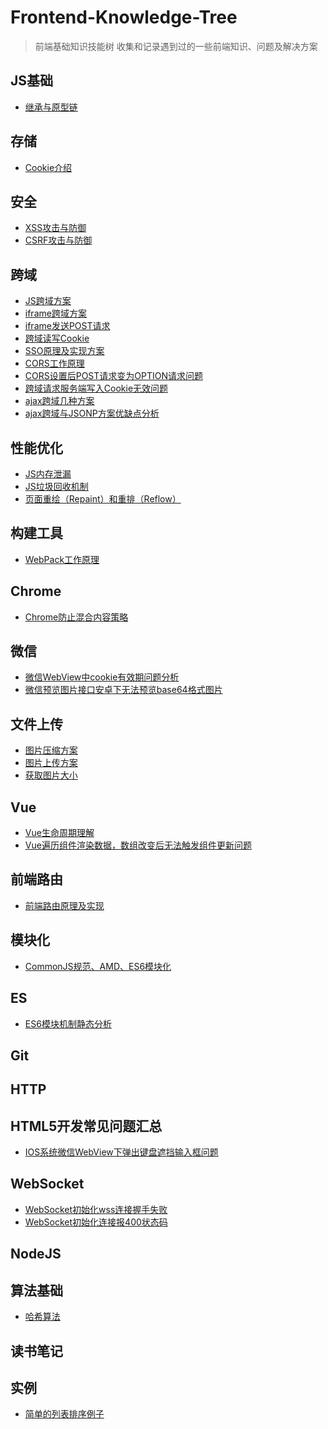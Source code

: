 # Frontend-Knowledge-Tree
> 前端基础知识技能树
> 收集和记录遇到过的一些前端知识、问题及解决方案

## JS基础
* [继承与原型链]()

## 存储

*	[Cookie介绍](https://zhuanlan.zhihu.com/p/25793137)

## 安全
* [XSS攻击与防御]()
* [CSRF攻击与防御]()

## 跨域
*	[JS跨域方案]()
* [iframe跨域方案](http://www.alloyteam.com/2013/11/the-second-version-universal-solution-iframe-cross-domain-communication/)
*	[iframe发送POST请求]()
* [跨域读写Cookie]()
* [SSO原理及实现方案](https://cnodejs.org/topic/55f6e69904556da7553d20dd)
* [CORS工作原理]()
*	[CORS设置后POST请求变为OPTION请求问题](https://itbilu.com/javascript/js/VkiXuUcC.html)
* [跨域请求服务端写入Cookie无效问题](https://blog.csdn.net/a317560315/article/details/78397369)
* [ajax跨域几种方案]()
* [ajax跨域与JSONP方案优缺点分析]()

## 性能优化
* [JS内存泄漏]()
* [JS垃圾回收机制]()
* [页面重绘（Repaint）和重排（Reflow）]()

## 构建工具

*	[WebPack工作原理](http://www.cnblogs.com/GeniusLyzh/p/8823749.html)

## Chrome

*	[Chrome防止混合内容策略](https://developers.google.com/web/fundamentals/security/prevent-mixed-content/fixing-mixed-content?hl=zh-cn)

## 微信

* [微信WebView中cookie有效期问题分析]()
* [微信预览图片接口安卓下无法预览base64格式图片](https://developers.weixin.qq.com/blogdetail?action=get_post_info&lang=zh_CN&token=1464760691&docid=1f8707fadc4930bb4d36d33b8cc863c2&comment_lvl=2)

## 文件上传
*	[图片压缩方案]()
* [图片上传方案]()
* [获取图片大小]()

## Vue
* [Vue生命周期理解]()
* [Vue遍历组件渲染数据，数组改变后无法触发组件更新问题]()	

## 前端路由
*	[前端路由原理及实现](https://juejin.im/post/5ac61da66fb9a028c71eae1b?utm_source=gold_browser_extension)

## 模块化
* [CommonJS规范、AMD、ES6模块化]()

## ES
*	[ES6模块机制静态分析]()

## Git

## HTTP

## HTML5开发常见问题汇总
*	[IOS系统微信WebView下弹出键盘遮挡输入框问题]()

## WebSocket
*	[WebSocket初始化wss连接握手失败]()
*	[WebSocket初始化连接报400状态码]()

## NodeJS

## 算法基础
*	[哈希算法]()

## 读书笔记

## 实例

* [简单的列表排序例子](./example/simple-sortlist.html)

